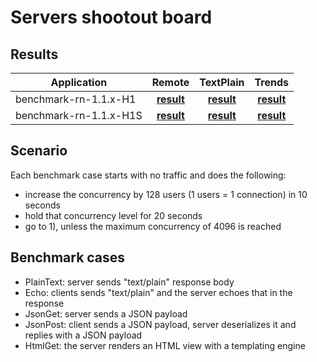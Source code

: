# Servers shootout board
## Results

| Application  | Remote | TextPlain | Trends |
| ---  | :---: | :---: | :---: |
| benchmark-rn-1.1.x-H1 | [**result**](bench/benchmark-rn-1.1.x-H1/Remote/index.html) | [**result**](bench/benchmark-rn-1.1.x-H1/TextPlain/index.html) | [**result**](bench/benchmark-rn-1.1.x-H1/Trends/index.html) |
| benchmark-rn-1.1.x-H1S | [**result**](bench/benchmark-rn-1.1.x-H1S/Remote/index.html) | [**result**](bench/benchmark-rn-1.1.x-H1S/TextPlain/index.html) | [**result**](bench/benchmark-rn-1.1.x-H1S/Trends/index.html) |

## Scenario

Each benchmark case starts with no traffic and does the following:

- increase the concurrency by 128 users (1 users = 1 connection) in 10 seconds
- hold that concurrency level for 20 seconds
- go to 1), unless the maximum concurrency of 4096 is reached

## Benchmark cases
- PlainText: server sends "text/plain" response body
- Echo: clients sends "text/plain" and the server echoes that in the response
- JsonGet: server sends a JSON payload
- JsonPost: client sends a JSON payload, server deserializes it and replies with a JSON payload
- HtmlGet: the server renders an HTML view with a templating engine
